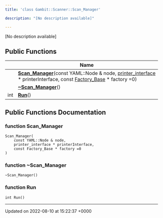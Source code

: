 ```yaml
---
title: 'class Gambit::Scanner::Scan_Manager'

description: "[No description available]"

---
```









[No description available]

## Public Functions

|                | Name           |
| -------------- | -------------- |
| | **[Scan_Manager](/documentation/code/gambit_2.2/classes/classgambit_1_1scanner_1_1scan__manager/#function-scan-manager)**(const YAML::Node & node, [printer_interface](/documentation/code/gambit_2.2/namespaces/namespacegambit_1_1scanner/#typedef-printer-interface) * printerInterface, const [Factory_Base](/documentation/code/gambit_2.2/classes/classgambit_1_1scanner_1_1factory__base/) * factory =0) |
| | **[~Scan_Manager](/documentation/code/gambit_2.2/classes/classgambit_1_1scanner_1_1scan__manager/#function-~scan-manager)**() |
| int | **[Run](/documentation/code/gambit_2.2/classes/classgambit_1_1scanner_1_1scan__manager/#function-run)**() |

## Public Functions Documentation

### function Scan_Manager

```
Scan_Manager(
    const YAML::Node & node,
    printer_interface * printerInterface,
    const Factory_Base * factory =0
)
```


### function ~Scan_Manager

```
~Scan_Manager()
```


### function Run

```
int Run()
```


-------------------------------

Updated on 2022-08-10 at 15:22:37 +0000